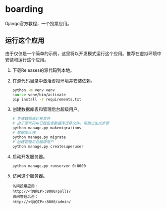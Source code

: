 # boarding

 Django官方教程，一个投票应用。

## 运行这个应用

由于仅仅是一个简单的示例，这里将以开发模式运行这个应用。推荐在虚拟环境中安装和运行这个应用。

1. 下载Releases的源代码到本地。

2. 在源代码目录中激活虚拟环境并安装依赖。

    ```bash
    python -m venv venv
    source venv/bin/activate
    pip install -r requirements.txt
    ```

3. 创建数据库表和管理后台超级用户。

    ```bash
    # 生成数据库迁移文件
    # 由于源代码中已经包含数据库迁移文件，可跳过生成步骤
    python manage.py makemigrations
    # 数据库迁移
    python manage.py migrate
    # 创建管理后台超级用户
    python manage.py createsuperuser
    ```

4. 启动开发服务器。

    ```bash
    python manage.py runserver 0:8000
    ```

5. 访问这个服务器。

    ```text
    访问投票应用：
    http://<你的IP>:8000/polls/
    访问管理后台：
    http://<你的IP>:8000/admin/
    ```
